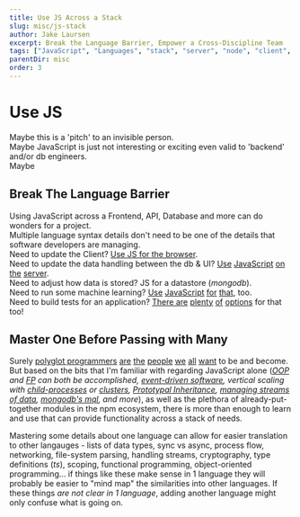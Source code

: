 ```yaml
---
title: Use JS Across a Stack
slug: misc/js-stack
author: Jake Laursen
excerpt: Break the Language Barrier, Empower a Cross-Discipline Team
tags: ["JavaScript", "Languages", "stack", "server", "node", "client", "Database", "Mongo"]
parentDir: misc
order: 3
---
```


# Use JS

Maybe this is a 'pitch' to an invisible person.  
Maybe JavaScript is just not interesting or exciting even valid to 'backend' and/or db engineers.  
Maybe

## Break The Language Barrier

Using JavaScript across a Frontend, API, Database and more can do wonders for a project.  
Multiple language syntax details don't need to be one of the details that software developers are managing.  
Need to update the Client? [Use JS for the browser](https://developer.mozilla.org/en-US/docs/Web/JavaScript).  
Need to update the data handling between the db & UI? [Use](https://nodejs.org/en/) [JavaScript](https://graphql.org/graphql-js/) [on](https://socket.io/) [the](https://expressjs.com/) [server](https://hapi.dev/).  
Need to adjust how data is stored? JS for a datastore (_mongodb_).  
Need to run some machine learning? [Use](https://www.tensorflow.org/js) [JavaScript](https://ml5js.org/) [for](http://caza.la/synaptic/#/) [that](https://brain.js.org/#/), too.  
Need to build tests for an application? [There are](https://jestjs.io/) [plenty](https://mochajs.org/) [of](https://www.cypress.io/) [options](https://github.com/puppeteer/puppeteer) for that too!

## Master One Before Passing with Many

Surely [polyglot programmers](https://www.stxnext.com/blog/polyglot-programming/) [are](https://www.computerworld.com/article/2467812/polyglot-programming----development-in-multiple-languages.html) [the](https://hub.packtpub.com/polyglot-programming-allows-developers-to-choose-the-right-language-to-solve-tough-engineering-problems/) [people](https://cult.honeypot.io/reads/become-a-polyglot-developer/#:~:text=Polyglot%20programming%20is%20generally%20defined,available%20in%20a%20single%20language.%E2%80%9D) [we](https://deanwampler.github.io/polyglotprogramming/) [all](https://medium.com/@guestposts_92864/what-is-a-polyglot-programmer-and-why-you-should-become-one-e5629bf720c2) [want](https://levelup.gitconnected.com/how-to-become-a-polyglot-programmer-fff48562e708) to be and become. But based on the bits that I'm familiar with regarding JavaScript alone (_[OOP](https://developer.mozilla.org/en-US/docs/Learn/JavaScript/Objects/Object-oriented_JS) and [FP](https://www.oreilly.com/library/view/functional-javascript/9781449360757/) can both be accomplished, [event-driven software](https://nodejs.org/api/events.html), vertical scaling with [child-processes](https://nodejs.org/api/child_process.html) or [clusters](https://nodejs.org/api/cluster.html), [Prototypal Inheritance](https://developer.mozilla.org/en-US/docs/Web/JavaScript/Inheritance_and_the_prototype_chain), [managing streams of data](https://nodejs.org/api/stream.html), [mongodb's mql](https://docs.mongodb.com/manual/introduction/), and more_), as well as the plethora of already-put-together modules in the npm ecosystem, there is more than enough to learn and use that can provide functionality across a stack of needs.  

Mastering some details about one language can allow for easier translation to other langauges - lists of data types, sync vs async, process flow, networking, file-system parsing, handling streams, cryptography, type definitions (_ts_), scoping, functional programming, object-oriented programming... if things like these make sense in 1 language they will probably be easier to "mind map" the similarities into other languages. If these things _are not clear in 1 language_, adding another language might only confuse what is going on. 